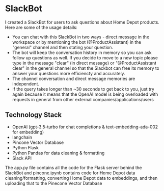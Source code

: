 # SlackBot
I created a SlackBot for users to ask questions about Home Depot products. Here are some of the usage details:
- You can chat with this SlackBot in two ways - direct message in the workspace or by mentioning the bot (@ProductAssistant) in the "general" channel and then stating your question. 
- The bot will keep the conversation history in memory so you can ask follow up questions as well. If you decide to move to a new topic please type in the message "clear" (in direct message) or "@ProductAssistant clear" in the general channel so that the Slackbot can free its memory to answer your questions more efficiencty and accurately. 
- The channel conversation and direct message memories are independent.
- If the query takes longer than ~30 seconds to get back to you, just try again because it means that the OpenAI model is being overloaded with requests in general from other external companies/applications/users

## Technology Stack
- OpenAI (gpt-3.5-turbo for chat completions & text-embedding-ada-002 for embedding)
- langchain
- Pincone Vector Database
- Python Flask
- Python Pandas for data cleaning & formatting
- Slack API

The app.py file contains all the code for the Flask server behind the SlackBot and pincone.ipynb contains code for Home Depot data cleaning/formatting, converting Home Depot data to embeddings, and then uploading that to the Pinecone Vector Database


